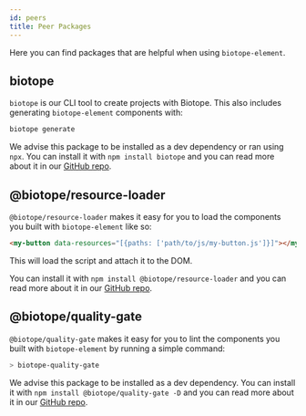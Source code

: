 ```yaml
---
id: peers
title: Peer Packages
---
```


Here you can find packages that are helpful when using `biotope-element`.

## biotope
`biotope` is our CLI tool to create projects with Biotope. This also includes generating `biotope-element`
components with:

```bash
biotope generate
```

We advise this package to be installed as a dev dependency or ran using `npx`. You can install it
with `npm install biotope` and you can read more about it in our [GitHub repo](https://github.com/biotope/biotope).

## @biotope/resource-loader
`@biotope/resource-loader` makes it easy for you to load the components you built with `biotope-element`
like so:

```html
<my-button data-resources="[{paths: ['path/to/js/my-button.js']}]"></my-button>
```

This will load the script and attach it to the DOM.

You can install it with `npm install @biotope/resource-loader` and you can read more about it in our
[GitHub repo](https://github.com/biotope/biotope-resource-loader).

## @biotope/quality-gate
`@biotope/quality-gate` makes it easy for you to lint the components you built with `biotope-element`
by running a simple command:

```bash
> biotope-quality-gate
```

We advise this package to be installed as a dev dependency. You can install it with `npm install @biotope/quality-gate -D`
and you can read more about it in our [GitHub repo](https://github.com/biotope/biotope-quality-gate).
